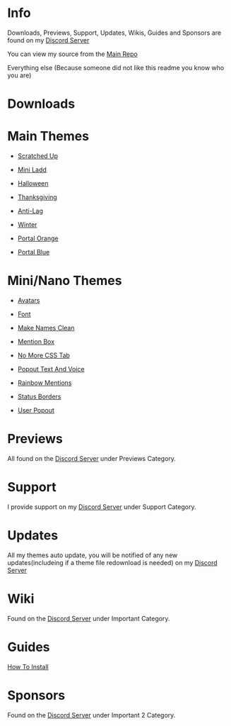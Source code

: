 # Info
Downloads, Previews, Support, Updates, Wikis, Guides and Sponsors are found on my [Discord Server](https://discord.gg/K6Gevwk)

You can view my source from the [Main Repo](https://github.com/NFLD99/Better-Discord)


Everything else
(Because someone did not like this readme you know who you are)


# Downloads


# Main Themes

 * [Scratched Up](https://betterdiscord.net/ghdl?id=840)

 * [Mini Ladd](https://betterdiscord.net/ghdl?id=861)

 * [Halloween](https://betterdiscord.net/ghdl?id=1034)

 * [Thanksgiving](https://betterdiscord.net/ghdl?id=1039)

 * [Anti-Lag](https://betterdiscord.net/ghdl?id=1146)

 * [Winter](https://betterdiscord.net/ghdl?id=1145)

 * [Portal Orange](https://betterdiscord.net/ghdl?id=1160)

 * [Portal Blue](https://betterdiscord.net/ghdl?id=1161)


# Mini/Nano Themes

 * [Avatars](https://betterdiscord.net/ghdl?id=862)

 * [Font](https://betterdiscord.net/ghdl?id=863)

 * [Make Names Clean](https://betterdiscord.net/ghdl?id=908)

 * [Mention Box](https://betterdiscord.net/ghdl?id=873)

 * [No More CSS Tab](https://betterdiscord.net/ghdl?id=909)

 * [Popout Text And Voice](https://betterdiscord.net/ghdl?id=864)

 * [Rainbow Mentions](https://betterdiscord.net/ghdl?id=865)

 * [Status Borders](https://betterdiscord.net/ghdl?id=1008)

 * [User Popout](https://betterdiscord.net/ghdl?id=866)
 
 
# Previews


All found on the [Discord Server](https://discord.gg/K6Gevwk) under Previews Category.


# Support


I provide support on my [Discord Server](https://discord.gg/K6Gevwk) under Support Category.


# Updates


All my themes auto update, you will be notified of any new updates(includeing if a theme file redownload is needed) on my [Discord Server](https://discord.gg/K6Gevwk)


# Wiki


Found on the [Discord Server](https://discord.gg/K6Gevwk) under Important Category.


# Guides


[How To Install](https://www.youtube.com/watch?v=nXVAHmyoUTw&feature=youtu.be)


# Sponsors

Found on the [Discord Server](https://discord.gg/K6Gevwk) under Important 2 Category.
